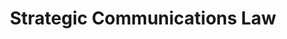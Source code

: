 ---
title: Strategic Communications Law
number: COMM 428A
course-type: [Additional]
description:  
bulletin-link: http://bulletins.psu.edu/undergrad/courses/c/comm/428a
pathway-list: [Generalist, Video Production, Interactive Media Developer]
---